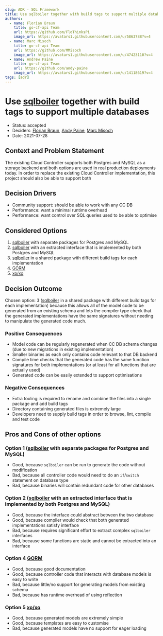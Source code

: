 ```yaml
---
slug: ADR - SQL Framework
title: Use sqlboiler together with build tags to support multiple databases
authors:
  - name: Florian Braun
    title: go-cf-api Team
    url: https://github.com/FloThinksPi
    image_url: https://avatars1.githubusercontent.com/u/5863788?v=4
  - name: Marc Misoch
    title: go-cf-api Team
    url: https://github.com/MMisoch
    image_url: https://avatars1.githubusercontent.com/u/47423110?v=4
  - name: Andrew Paine
    title: go-cf-api Team
    url: https://github.com/andy-paine
    image_url: https://avatars1.githubusercontent.com/u/14118619?v=4
tags: [adr]
---
```


# Use [sqlboiler](https://github.com/volatiletech/sqlboiler) together with build tags to support multiple databases

* Status: accepted
* Deciders: [Florian Braun](https://github.com/FloThinksPi), [Andy Paine](https://github.com/andy-paine), [Marc Misoch](https://github.com/mmisoch)
* Date: 2021-07-28

## Context and Problem Statement

The existing Cloud Controller supports both Postgres and MySQL as a storage backend and both options are used in real production deployments today.
In order to replace the existing Cloud Controller implementation, this project should also be able to support both

## Decision Drivers

* Community support: should be able to work with any CC DB
* Performance: want a minimal runtime overhead
* Performance: want control over SQL queries used to be able to optimise

## Considered Options

1. [sqlboiler](https://github.com/volatiletech/sqlboiler) with separate packages for Postgres and MySQL
1. [sqlboiler](https://github.com/volatiletech/sqlboiler) with an extracted interface that is implemented by both Postgres and MySQL
1. [sqlboiler](https://github.com/volatiletech/sqlboiler) in a shared package with different build tags for each implementation
1. [GORM](https://gorm.io/index.html)
1. [xo/xo](https://github.com/xo/xo)

## Decision Outcome

Chosen option: 3 ([sqlboiler](https://github.com/volatiletech/sqlboiler) in a shared package with different build tags for each implementation) because this allows all of the model code to be generated from an existing schema and lets the compiler type check that the generated implementations have the same signatures without needing to manipulate the generated code much.

### Positive Consequences

* Model code can be regularly regenerated when CC DB schema changes (due to new migrations in existing implementation)
* Smaller binaries as each only contains code relevant to that DB backend
* Compile time checks that the generated code has the same function signatures for both implementations (or at least for all functions that are actually used)
* Generated code can be easily extended to support optimisations

### Negative Consequences

* Extra tooling is required to rename and combine the files into a single package and add build tags
* Directory containing generated files is extremely large
* Developers need to supply build tags in order to browse, lint, compile and test code

## Pros and Cons of other options

### Option 1 ([sqlboiler](https://github.com/volatiletech/sqlboiler) with separate packages for Postgres and MySQL)

* Good, because `sqlboiler` can be run to generate the code without modification
* Bad, because all controller code would need to do an `if`/`switch` statement on database type
* Bad, because binaries will contain redundant code for other databases

### Option 2 ([sqlboiler](https://github.com/volatiletech/sqlboiler) with an extracted interface that is implemented by both Postgres and MySQL)

* Good, because the interface could abstract between the two database
* Good, because compiler would check that both generated implementations satisfy interface
* Bad, because requires significant effort to extract complex `sqlboiler` interfaces
* Bad, because some functions are static and cannot be extracted into an interface

### Option 4 [GORM](https://gorm.io/index.html)

* Good, because good documentation
* Good, because controller code that interacts with database models is easy to write
* Bad, because little/no support for generating models from existing schema
* Bad, because has runtime overhead of using reflection

### Option 5 [xo/xo](https://github.com/xo/xo)


* Good, because generated models are extremely simple
* Good, because templates are easy to customise
* Bad, because generated models have no support for eager loading